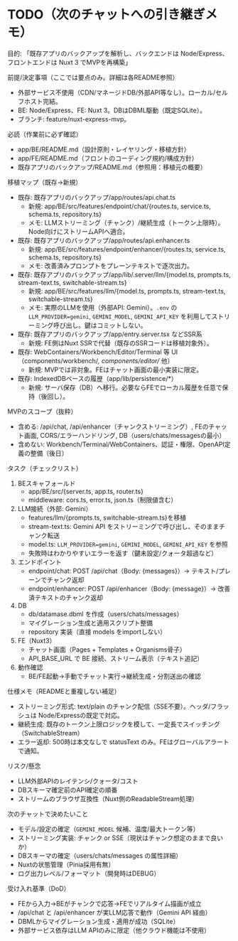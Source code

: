 # TODO（次のチャットへの引き継ぎメモ）

目的: 「既存アプリのバックアップを解析し、バックエンドは Node/Express、フロントエンドは Nuxt 3 でMVPを再構築」

前提/決定事項（ここでは要点のみ。詳細は各README参照）
- 外部サービス不使用（CDN/マネージドDB/外部API等なし）。ローカル/セルフホスト完結。
- BE: Node/Express、FE: Nuxt 3。DBはDBML駆動（既定SQLite）。
- ブランチ: feature/nuxt-express-mvp。

必読（作業前に必ず確認）
- app/BE/README.md（設計原則・レイヤリング・移植方針）
- app/FE/README.md（フロントのコーディング規約/構成方針）
- 既存アプリのバックアップ/README.md（参照用：移植元の概要）

移植マップ（既存→新規）
- 既存: 既存アプリのバックアップ/app/routes/api.chat.ts
  - 新規: app/BE/src/features/endpoint/chat/{routes.ts, service.ts, schema.ts, repository.ts}
  - メモ: LLMストリーミング（チャンク）/継続生成（トークン上限時）。Node向けにストリームAPIへ適合。
- 既存: 既存アプリのバックアップ/app/routes/api.enhancer.ts
  - 新規: app/BE/src/features/endpoint/enhancer/{routes.ts, service.ts, schema.ts, repository.ts}
  - メモ: 改善済みプロンプトをプレーンテキストで逐次出力。
- 既存: 既存アプリのバックアップ/app/lib/.server/llm/{model.ts, prompts.ts, stream-text.ts, switchable-stream.ts}
  - 新規: app/BE/src/features/llm/{model.ts, prompts.ts, stream-text.ts, switchable-stream.ts}
  - メモ: 実際のLLMを使用（外部API: Gemini）。`.env` の `LLM_PROVIDER=gemini`, `GEMINI_MODEL`, `GEMINI_API_KEY` を利用してストリーミング呼び出し。鍵はコミットしない。
- 既存: 既存アプリのバックアップ/app/entry.server.tsx などSSR系
  - 新規: FE側はNuxt SSRで代替（既存のSSRコードは移植対象外）。
- 既存: WebContainers/Workbench/Editor/Terminal 等 UI（components/workbench/*, components/editor/* 他）
  - 新規: MVPでは非対象。FEはチャット画面の最小実装に限定。
- 既存: IndexedDBベースの履歴（app/lib/persistence/*）
  - 新規: サーバ保存（DB）へ移行。必要ならFEでローカル履歴を任意で保持（後回し）。

MVPのスコープ（抜粋）
- 含める: /api/chat, /api/enhancer（チャンクストリーミング）, FEのチャット画面, CORS/エラーハンドリング, DB（users/chats/messagesの最小）
- 含めない: Workbench/Terminal/WebContainers、認証・権限、OpenAPI定義の整備（後日）

タスク（チェックリスト）
1) BEスキャフォールド
   - app/BE/src/{server.ts, app.ts, router.ts}
   - middleware: cors.ts, error.ts, json.ts（制限値含む）
2) LLM接続（外部: Gemini）
   - features/llm/{prompts.ts, switchable-stream.ts}を移植
   - stream-text.ts: Gemini API をストリーミングで呼び出し、そのままチャンク転送
   - model.ts: `LLM_PROVIDER=gemini`, `GEMINI_MODEL`, `GEMINI_API_KEY` を参照
   - 失敗時はわかりやすいエラーを返す（鍵未設定/クォータ超過など）
3) エンドポイント
   - endpoint/chat: POST /api/chat（Body: {messages}）→ テキスト/プレーンでチャンク返却
   - endpoint/enhancer: POST /api/enhancer（Body: {message}）→ 改善済テキストのチャンク返却
4) DB
   - db/datamase.dbml を作成（users/chats/messages）
   - マイグレーション生成と適用スクリプト整備
   - repository 実装（直接 models をimportしない）
5) FE（Nuxt3）
   - チャット画面（Pages + Templates + Organisms骨子）
   - API_BASE_URL で BE 接続、ストリーム表示（テキスト追記）
6) 動作確認
   - BE/FE起動→手動でチャット実行→継続生成・分割送出の確認

仕様メモ（READMEと重複しない補足）
- ストリーミング形式: text/plain のチャンク配信（SSE不要）。ヘッダ/フラッシュは Node/Expressの既定で対応。
- 継続生成: 既存のトークン上限ロジックを模して、一定長でスイッチング（SwitchableStream）
- エラー返却: 500時は本文なしで statusText のみ。FEはグローバルアラートで通知。

リスク/懸念
- LLM外部APIのレイテンシ/クォータ/コスト
- DBスキーマ確定前のAPI確定の順番
- ストリームのブラウザ互換性（Nuxt側のReadableStream処理）

次のチャットで決めたいこと
- モデル/設定の確定（`GEMINI_MODEL` 候補、温度/最大トークン等）
- ストリーミング実装: チャンク or SSE（現状はチャンク想定のままで良いか）
- DBスキーマの確定（users/chats/messages の属性詳細）
- Nuxtの状態管理（Pinia採用有無）
- ログ出力レベル/フォーマット（開発時はDEBUG）

受け入れ基準（DoD）
- FEから入力→BEがチャンクで応答→FEでリアルタイム描画が成立
- /api/chat と /api/enhancer が実LLM応答で動作（Gemini API 経由）
- DBMLからマイグレーション生成・適用が成功（SQLite）
- 外部サービス依存はLLM APIのみに限定（他クラウド機能は不使用）